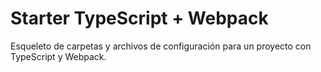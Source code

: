 # Starter TypeScript + Webpack

Esqueleto de carpetas y archivos de configuración para un proyecto con TypeScript y Webpack.

